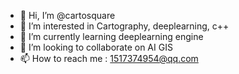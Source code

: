 - 👋 Hi, I’m @cartosquare
- 👀 I’m interested in Cartography, deeplearning, c++
- 🌱 I’m currently learning deeplearning engine
- 💞️ I’m looking to collaborate on AI GIS
- 📫 How to reach me : 1517374954@qq.com

<!---
cartosquare/cartosquare is a ✨ special ✨ repository because its `README.md` (this file) appears on your GitHub profile.
You can click the Preview link to take a look at your changes.
--->
